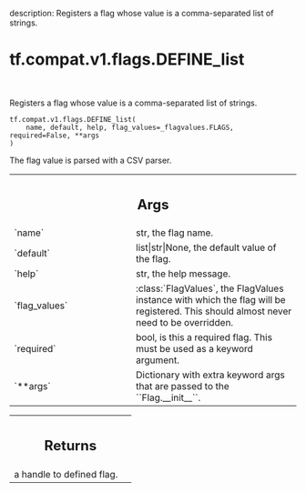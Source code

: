 description: Registers a flag whose value is a comma-separated list of strings.

<div itemscope itemtype="http://developers.google.com/ReferenceObject">
<meta itemprop="name" content="tf.compat.v1.flags.DEFINE_list" />
<meta itemprop="path" content="Stable" />
</div>

# tf.compat.v1.flags.DEFINE_list

<!-- Insert buttons and diff -->

<table class="tfo-notebook-buttons tfo-api nocontent" align="left">

</table>



Registers a flag whose value is a comma-separated list of strings.


<pre class="devsite-click-to-copy prettyprint lang-py tfo-signature-link">
<code>tf.compat.v1.flags.DEFINE_list(
    name, default, help, flag_values=_flagvalues.FLAGS, required=False, **args
)
</code></pre>



<!-- Placeholder for "Used in" -->

The flag value is parsed with a CSV parser.

<!-- Tabular view -->
 <table class="responsive fixed orange">
<colgroup><col width="214px"><col></colgroup>
<tr><th colspan="2"><h2 class="add-link">Args</h2></th></tr>

<tr>
<td>
`name`<a id="name"></a>
</td>
<td>
str, the flag name.
</td>
</tr><tr>
<td>
`default`<a id="default"></a>
</td>
<td>
list|str|None, the default value of the flag.
</td>
</tr><tr>
<td>
`help`<a id="help"></a>
</td>
<td>
str, the help message.
</td>
</tr><tr>
<td>
`flag_values`<a id="flag_values"></a>
</td>
<td>
:class:`FlagValues`, the FlagValues instance with which the
flag will be registered. This should almost never need to be overridden.
</td>
</tr><tr>
<td>
`required`<a id="required"></a>
</td>
<td>
bool, is this a required flag. This must be used as a keyword
argument.
</td>
</tr><tr>
<td>
`**args`<a id="**args"></a>
</td>
<td>
Dictionary with extra keyword args that are passed to the
``Flag.__init__``.
</td>
</tr>
</table>



<!-- Tabular view -->
 <table class="responsive fixed orange">
<colgroup><col width="214px"><col></colgroup>
<tr><th colspan="2"><h2 class="add-link">Returns</h2></th></tr>
<tr class="alt">
<td colspan="2">
a handle to defined flag.
</td>
</tr>

</table>

